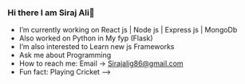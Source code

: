 ### Hi there I am Siraj Ali👋

-  I’m currently working on React js | Node js | Express js | MongoDb
-  Also worked on Python in My fyp (Flask)
-  I’m also interested to Learn new js Frameworks
-  Ask me about Programming
-  How to reach me: Email -> Sirajalig86@gmail.com
-  Fun fact: Playing Cricket
-->
